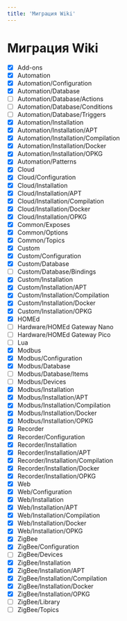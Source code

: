 ```yaml
---
title: 'Миграция Wiki'
---
```


# Миграция Wiki

- [x] Add-ons
- [x] Automation
- [x] Automation/Configuration
- [x] Automation/Database
- [ ] Automation/Database/Actions
- [ ] Automation/Database/Conditions
- [ ] Automation/Database/Triggers
- [x] Automation/Installation
- [x] Automation/Installation/APT
- [x] Automation/Installation/Compilation
- [x] Automation/Installation/Docker
- [x] Automation/Installation/OPKG
- [x] Automation/Patterns
- [x] Cloud
- [x] Cloud/Configuration
- [x] Cloud/Installation
- [x] Cloud/Installation/APT
- [x] Cloud/Installation/Compilation
- [x] Cloud/Installation/Docker
- [x] Cloud/Installation/OPKG
- [x] Common/Exposes
- [x] Common/Options
- [x] Common/Topics
- [x] Custom
- [x] Custom/Configuration
- [x] Custom/Database
- [ ] Custom/Database/Bindings
- [x] Custom/Installation
- [x] Custom/Installation/APT
- [x] Custom/Installation/Compilation
- [x] Custom/Installation/Docker
- [x] Custom/Installation/OPKG
- [x] HOMEd
- [ ] Hardware/HOMEd Gateway Nano
- [ ] Hardware/HOMEd Gateway Pico
- [ ] Lua
- [x] Modbus
- [x] Modbus/Configuration
- [x] Modbus/Database
- [ ] Modbus/Database/Items
- [ ] Modbus/Devices
- [x] Modbus/Installation
- [x] Modbus/Installation/APT
- [x] Modbus/Installation/Compilation
- [x] Modbus/Installation/Docker
- [x] Modbus/Installation/OPKG
- [x] Recorder
- [x] Recorder/Configuration
- [x] Recorder/Installation
- [x] Recorder/Installation/APT
- [x] Recorder/Installation/Compilation
- [x] Recorder/Installation/Docker
- [x] Recorder/Installation/OPKG
- [x] Web
- [x] Web/Configuration
- [x] Web/Installation
- [x] Web/Installation/APT
- [x] Web/Installation/Compilation
- [x] Web/Installation/Docker
- [x] Web/Installation/OPKG
- [x] ZigBee
- [x] ZigBee/Configuration
- [ ] ZigBee/Devices
- [x] ZigBee/Installation
- [x] ZigBee/Installation/APT
- [x] ZigBee/Installation/Compilation
- [x] ZigBee/Installation/Docker
- [x] ZigBee/Installation/OPKG
- [ ] ZigBee/Library
- [ ] ZigBee/Topics
